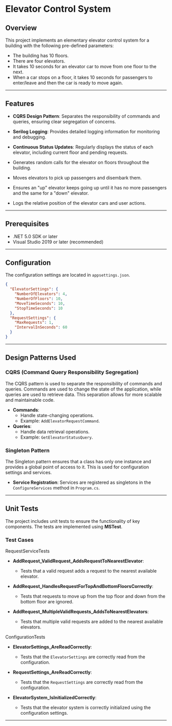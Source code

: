 # Elevator Control System

## Overview

This project implements an elementary elevator control system for a building with the following pre-defined parameters:
- The building has 10 floors.
- There are four elevators.
- It takes 10 seconds for an elevator car to move from one floor to the next.
- When a car stops on a floor, it takes 10 seconds for passengers to enter/leave and then the car is ready to move again.

---
## Features
- **CQRS Design Pattern**: Separates the responsibility of commands and queries, ensuring clear segregation of concerns.
- **Serilog Logging**: Provides detailed logging information for monitoring and debugging.
- **Continuous Status Updates**: Regularly displays the status of each elevator, including current floor and pending requests.


- Generates random calls for the elevator on floors throughout the building.
- Moves elevators to pick up passengers and disembark them.
- Ensures an "up" elevator keeps going up until it has no more passengers and the same for a "down" elevator.
- Logs the relative position of the elevator cars and user actions.
---

## Prerequisites

- .NET 5.0 SDK or later
- Visual Studio 2019 or later (recommended)
---

## Configuration

The configuration settings are located in `appsettings.json`.

```json
{
  "ElevatorSettings": {
    "NumberOfElevators": 4,
    "NumberOfFloors": 10,
    "MoveTimeSeconds": 10,
    "StopTimeSeconds": 10
  },
  "RequestSettings": {
    "MaxRequests": 1,
    "IntervalInSeconds": 60
  }
}
```
---

## Design Patterns Used

### CQRS (Command Query Responsibility Segregation)

The CQRS pattern is used to separate the responsibility of commands and queries. Commands are used to change the state of the application, while queries are used to retrieve data. This separation allows for more scalable and maintainable code.

- **Commands**:
    - Handle state-changing operations.
    - Example: `AddElevatorRequestCommand`.
- **Queries**:
    - Handle data retrieval operations.
    - Example: `GetElevatorStatusQuery`.

### Singleton Pattern

The Singleton pattern ensures that a class has only one instance and provides a global point of access to it. This is used for configuration settings and services.

- **Service Registration**: Services are registered as singletons in the `ConfigureServices` method in `Program.cs`.

---

## Unit Tests

The project includes unit tests to ensure the functionality of key components. The tests are implemented using **MSTest**.

### Test Cases

RequestServiceTests

- **AddRequest_ValidRequest_AddsRequestToNearestElevator**:
  - Tests that a valid request adds a request to the nearest available elevator.

- **AddRequest_HandlesRequestForTopAndBottomFloorsCorrectly**:
  - Tests that requests to move up from the top floor and down from the bottom floor are ignored.

- **AddRequest_MultipleValidRequests_AddsToNearestElevators**:
  - Tests that multiple valid requests are added to the nearest available elevators.

ConfigurationTests

- **ElevatorSettings_AreReadCorrectly**:
  - Tests that the `ElevatorSettings` are correctly read from the configuration.

- **RequestSettings_AreReadCorrectly**:
  - Tests that the `RequestSettings` are correctly read from the configuration.

- **ElevatorSystem_IsInitializedCorrectly**:
  - Tests that the elevator system is correctly initialized using the configuration settings.



---